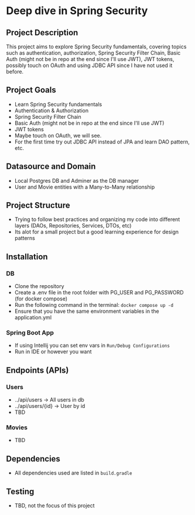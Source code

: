# Deep dive in Spring Security

## Project Description

This project aims to explore Spring Security fundamentals, covering topics such as authentication, authorization, Spring Security Filter Chain, Basic Auth (might not be in repo at the end since I'll use JWT), JWT tokens, possibly touch on OAuth and using JDBC API since I have not used it before.

## Project Goals

- Learn Spring Security fundamentals
- Authentication & Authorization
- Spring Security Filter Chain
- Basic Auth (might not be in repo at the end since I'll use JWT)
- JWT tokens
- Maybe touch on OAuth, we will see.
- For the first time try out JDBC API instead of JPA and learn DAO pattern, etc.

## Datasource and Domain

- Local Postgres DB and Adminer as the DB manager
- User and Movie entities with a Many-to-Many relationship

## Project Structure

- Trying to follow best practices and organizing my code into different layers (DAOs, Repositories, Services, DTOs, etc)
- Its alot for a small project but a good learning experience for design patterns

## Installation

### DB
- Clone the repository
- Create a .env file in the root folder with PG_USER and PG_PASSWORD (for docker compose)
- Run the following command in the terminal: `docker compose up -d`
- Ensure that you have the same environment variables in the application.yml

### Spring Boot App

- If using Intellij you can set env vars in `Run/Debug Configurations`
- Run in IDE or however you want

## Endpoints (APIs)

### Users
- ../api/users -> All users in db
- ../api/users/{id} -> User by id
- TBD

### Movies

- TBD

## Dependencies

- All dependencies used are listed in `build.gradle`

## Testing

- TBD, not the focus of this project


